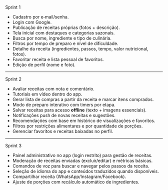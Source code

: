 Sprint 1

* Cadastro por e‑mail/senha.
* Login com Google.
* Publicação de receitas próprias (fotos + descrição).
* Tela inicial com destaques e categorias sazonais.
* Busca por nome, ingrediente e tipo de culinária.
* Filtros por tempo de preparo e nível de dificuldade.
* Detalhe da receita (ingredientes, passos, tempo, valor nutricional, fotos).
* Favoritar receita e lista pessoal de favoritos.
* Edição de perfil (nome e foto).

---

Sprint 2

* Avaliar receitas com nota e comentário.
* Tutoriais em vídeo dentro do app.
* Gerar lista de compras a partir da receita e marcar itens comprados.
* Modo de preparo interativo com timers por etapa.
* Salvar receitas para acesso **offline** (texto + imagens essenciais).
* Notificações push de novas receitas e sugestões.
* Recomendações com base em histórico de visualizações e favoritos.
* Filtros por restrições alimentares e por quantidade de porções.
* Gerenciar favoritos e receitas baixadas no perfil.

---

Sprint 3

* Painel administrativo no app (login restrito) para gestão de receitas.
* Moderação de receitas enviadas (excluir/editar) e métricas básicas.
* Comandos de voz para buscar e navegar pelos passos da receita.
* Seleção de idioma do app e conteúdos traduzidos quando disponíveis.
* Compartilhar receita (WhatsApp/Instagram/Facebook).
* Ajuste de porções com recálculo automático de ingredientes.
